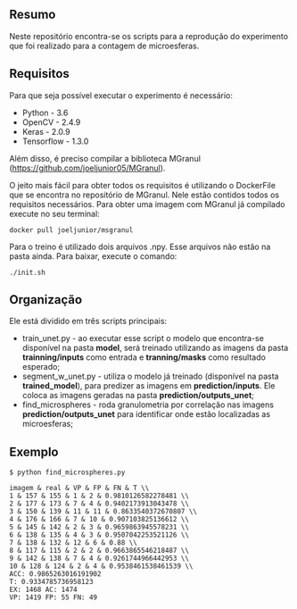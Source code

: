 ## Resumo
Neste repositório encontra-se os scripts para a reprodução do experimento que foi realizado para a contagem de microesferas.

## Requisitos
Para que seja possível executar o experimento é necessário:

* Python - 3.6
* OpenCV - 2.4.9
* Keras  - 2.0.9
* Tensorflow - 1.3.0

Além disso, é preciso compilar a biblioteca MGranul (https://github.com/joeljunior05/MGranul). 

O jeito mais fácil para obter todos os requisitos é utilizando o DockerFile que se encontra no repositório de MGranul. Nele  estão contidos todos os requisitos necessários. Para obter uma imagem com MGranul já compilado execute no seu terminal:

```
docker pull joeljunior/msgranul
```

Para o treino é utilizado dois arquivos .npy. Esse arquivos não estão na pasta ainda. Para baixar, execute o comando:

```
./init.sh
```


## Organização

Ele está dividido em três scripts principais:
* train_unet.py - ao executar esse script o modelo que encontra-se disponível na pasta **model**, será treinado utilizando as imagens da pasta **trainning/inputs** como entrada e **tranning/masks** como resultado esperado; 
* segment_w_unet.py - utiliza o modelo já treinado (disponível na pasta **trained_model**), para predizer as imagens em **prediction/inputs**. Ele coloca as imagens geradas na pasta **prediction/outputs_unet**;
* find_microspheres - roda granulometria por correlação nas imagens **prediction/outputs_unet** para identificar onde estão localizadas as microesferas;

## Exemplo

```
$ python find_microspheres.py

imagem & real & VP & FP & FN & T \\
1 & 157 & 155 & 1 & 2 & 0.9810126582278481 \\
2 & 177 & 173 & 7 & 4 & 0.9402173913043478 \\
3 & 150 & 139 & 11 & 11 & 0.8633540372670807 \\
4 & 176 & 166 & 7 & 10 & 0.907103825136612 \\
5 & 145 & 142 & 2 & 3 & 0.9659863945578231 \\
6 & 138 & 135 & 4 & 3 & 0.9507042253521126 \\
7 & 138 & 132 & 12 & 6 & 0.88 \\
8 & 117 & 115 & 2 & 2 & 0.9663865546218487 \\
9 & 142 & 138 & 7 & 4 & 0.9261744966442953 \\
10 & 128 & 124 & 2 & 4 & 0.9538461538461539 \\
ACC: 0.9865263016191902
T: 0.9334785736958123
EX: 1468 AC: 1474 
VP: 1419 FP: 55 FN: 49
```
